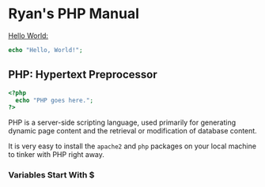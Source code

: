 # Ryan's PHP Manual
[Hello World:](http://www.catb.org/jargon/html/H/hello-world.html)
```php
echo "Hello, World!";
```



## PHP: Hypertext Preprocessor 
```php
<?php
  echo "PHP goes here.";
?>
```
PHP is a server-side scripting language, used primarily for generating dynamic page content and the retrieval or modification of database content. 

It is very easy to install the `apache2` and `php` packages on your local machine to tinker with PHP right away.

### Variables Start With $

